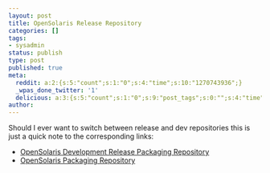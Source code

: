 ```yaml
---
layout: post
title: OpenSolaris Release Repository
categories: []
tags:
- sysadmin
status: publish
type: post
published: true
meta:
  reddit: a:2:{s:5:"count";s:1:"0";s:4:"time";s:10:"1270743936";}
  _wpas_done_twitter: '1'
  delicious: a:3:{s:5:"count";s:1:"0";s:9:"post_tags";s:0:"";s:4:"time";s:10:"1270743925";}
author: 
---
```

<p>Should I ever want to switch between release and dev repositories this is just a quick note to the corresponding links:</p>
<ul>
<li><a href="http://pkg.opensolaris.org/dev/en/index.shtml">OpenSolaris Development Release Packaging Repository</a></li>
<li><a href="http://pkg.opensolaris.org/release/en/index.shtml">OpenSolaris Packaging Repository</a></li>
</ul>
